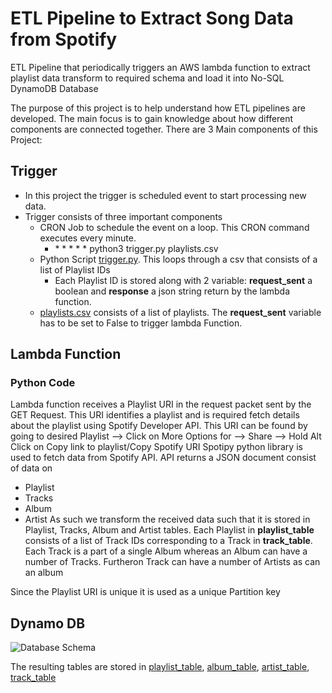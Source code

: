 # ETL Pipeline to Extract Song Data from Spotify
ETL Pipeline that periodically triggers an AWS lambda function to extract playlist data transform to required schema and load it into No-SQL DynamoDB Database

The purpose of this project is to help understand how ETL pipelines are developed. The main focus is to gain knowledge about how different components are connected together.
There are 3 Main components of this Project:
## Trigger

* In this project the trigger is scheduled event to start processing new data.
* Trigger consists of three important components
  * CRON Job to schedule the event on a loop. This CRON command executes every minute.
    * \* \* \* \* \* python3 trigger.py playlists.csv
  * Python Script [trigger.py](https://github.com/AshwinDeshpande96/Spotify-ETL-Pipeline-AWS-Lambda-DynamoDB/blob/main/trigger/trigger.py). This loops through a csv that consists of a list of Playlist IDs
    * Each Playlist ID is stored along with 2 variable: **request_sent** a boolean and **response** a json string return by the lambda function.
  * [playlists.csv](https://github.com/AshwinDeshpande96/Spotify-ETL-Pipeline-AWS-Lambda-DynamoDB/blob/main/trigger/playlists.csv) consists of a list of playlists. The **request_sent** variable has to be set to False to trigger lambda Function.

## Lambda Function
### Python Code
Lambda function receives a Playlist URI in the request packet sent by the GET Request.
This URI identifies a playlist and is required fetch details about the playlist using Spotify Developer API. This URI can be found by going to desired Playlist --> Click on More Options for <PlaylistName> --> Share --> Hold Alt Click on Copy link to playlist/Copy Spotify URI
Spotipy python library is used to fetch data from Spotify API. API returns a JSON document consist of data on
 * Playlist
 * Tracks
 * Album
 * Artist
 As such we transform the received data such that it is stored in Playlist, Tracks, Album and Artist tables. Each Playlist in **playlist_table** consists of a list of Track IDs corresponding to a Track in **track_table**. Each Track is a part of a single Album whereas an Album can have a number of Tracks. Furtheron Track can have a number of Artists as can an album
 
 Since the Playlist URI is unique it is used as a unique Partition key 
 
## Dynamo DB
 ![Database Schema](https://github.com/AshwinDeshpande96/Spotify-ETL-Pipeline-AWS-Lambda-DynamoDB/blob/main/dynamo_db_Schema.png)
 
 The resulting tables are stored in [playlist_table](results/playlist_table.csv), [album_table](results/album_table.csv), [artist_table](results/artist_table.csv), [track_table](results/track_table.csv)
